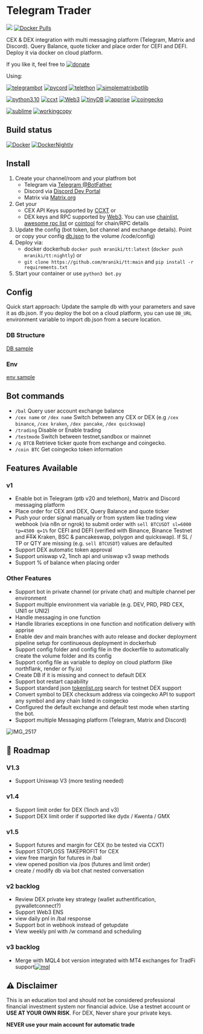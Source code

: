 # Telegram Trader
 [![](https://badgen.net/badge/icon/TT/E2B13C?icon=bitcoin&label)](https://github.com/mraniki/tt) 
[![Docker Pulls](https://badgen.net/docker/pulls/mraniki/tt)](https://hub.docker.com/r/mraniki/tt)

 CEX & DEX integration with multi messaging platform (Telegram, Matrix and Discord). Query Balance, quote ticker and place order for CEFI and DEFI. Deploy it via docker on cloud platform. 


If you like it, feel free to 
[![donate](https://badgen.net/badge/icon/coindrop/6F4E37?icon=buymeacoffee&label)](https://coindrop.to/mraniki)

Using:

[![telegrambot](https://badgen.net/badge/icon/telegrambot?icon=telegram&label)](https://t.me/pythontelegrambotchannel)
[![pycord](https://badgen.net/badge/icon/pycord?icon=discord&label)](https://github.com/Pycord-Development/pycord)
[![telethon](https://badgen.net/badge/icon/telethon?icon=telegram&label)](https://github.com/LonamiWebs/Telethon)
[![simplematrixbotlib](https://badgen.net/badge/icon/simplematrixbotlib?icon=medium&label)](https://codeberg.org/imbev/simplematrixbotlib)

[![python3.10](https://badgen.net/badge/icon/3.10/black?icon=pypi&label)](https://www.python.org/downloads/release/python-3100/)
[![ccxt](https://badgen.net/badge/icon/ccxt/black?icon=libraries&label)](https://github.com/ccxt/ccxt)
[![Web3](https://badgen.net/badge/icon/web3/black?icon=libraries&label)](https://github.com/ethereum/web3.py)
[![tinyDB](https://badgen.net/badge/icon/tinyDB/black?icon=libraries&label)](https://github.com/msiemens/tinydb)
[![apprise](https://badgen.net/badge/icon/apprise/black?icon=libraries&label)](https://github.com/caronc/apprise)
[![coingecko](https://badgen.net/badge/icon/coingecko/black?icon=libraries&label)](https://github.com/coingecko)

[![sublime](https://badgen.net/badge/icon/sublime/F96854?icon=terminal&label)](https://www.sublimetext.com/)
[![workingcopy](https://badgen.net/badge/icon/workingcopy/16DCCD?icon=github&label)](https://workingcopy.app/)

## Build status
[![Docker](https://github.com/mraniki/tt/actions/workflows/DockerHub.yml/badge.svg)](https://github.com/mraniki/tt/actions/workflows/DockerHub.yml) [![DockerNightly](https://github.com/mraniki/tt/actions/workflows/DockerHub_Nightly.yml/badge.svg)](https://github.com/mraniki/tt/actions/workflows/DockerHub_Nightly.yml)

## Install
1) Create your channel/room and your platfrom bot 
    - Telegram via [Telegram @BotFather](https://core.telegram.org/bots/tutorial)
    - Discord via [Discord Dev Portal](https://discord.com/developers/docs/intro)
    - Matrix via [Matrix.org](https://turt2live.github.io/matrix-bot-sdk/index.html)
2) Get your 
    - CEX API Keys supported by [CCXT](https://github.com/ccxt/ccxt) or 
    - DEX keys and RPC supported by [Web3](https://github.com/ethereum/web3.py). You can use [chainlist](https://chainlist.org), [awesome rpc list](https://github.com/arddluma/awesome-list-rpc-nodes-providers) or [cointool](https://cointool.app/) for chain/RPC details
3) Update the config (bot token, bot channel and exchange details). Point or copy your config [db.json](config/db.json.sample) to the volume /code/config)
4) Deploy via:
    - docker dockerhub `docker push mraniki/tt:latest` (`docker push mraniki/tt:nightly`) or
    - `git clone https://github.com/mraniki/tt:main` and `pip install -r requirements.txt` 
5) Start your container or use `python3 bot.py`

## Config
Quick start approach: Update the sample db with your parameters and save it as db.json. If you deploy the bot on a cloud platform, you can use `DB_URL` environment variable to import db.json from a secure location.

### DB Structure
[DB sample](config/db.json.sample)

### Env
[env sample](config/env.sample)

## Bot commands
 - `/bal` Query user account exchange balance
 - `/cex name` or `/dex name` Switch between any CEX or DEX (e.g `/cex binance`, `/cex kraken`, `/dex pancake`, `/dex quickswap`)
 - `/trading` Disable or Enable trading
 - `/testmode` Switch between testnet,sandbox or mainnet  
 - `/q BTCB` Retrieve ticker quote from exchange and coingecko.
 - `/coin BTC` Get coingecko token information

## Features Available
 
 ### v1 
 - Enable bot in Telegram (ptb v20 and telethon), Matrix and Discord messaging platform
 - Place order for CEX and DEX, Query Balance and quote ticker
 - Push your order signal manually or from system like trading view webhook (via n8n or ngrok) to submit order with `sell BTCUSDT sl=6000 tp=4500 q=1%` for CEFI and DEFI (verified with Binance, Binance Testnet and ~~FTX~~ Kraken, BSC & pancakeswap, polygon and quickswap). If SL / TP or QTY are missing (e.g. `sell BTCUSDT`) values are defaulted
 - Support DEX automatic token approval
 - Support uniswap v2, 1inch api and uniswap v3 swap methods
 - Support % of balance when placing order
 
 ### Other Features
 - Support bot in private channel (or private chat) and multiple channel per environment
 - Support multiple environment via variable (e.g. DEV, PRD, PRD CEX, UNI1 or UNI2)
 - Handle messaging in one function
 - Handle libraries exceptions in one function and notification delivery with apprise 
 - Enable dev and main branches with auto release and docker deployment pipeline setup for continueous deployment in dockerhub
 - Support config folder and config file in the dockerfile to automatically create the volume folder and its config
 - Support config file as variable to deploy on cloud platform (like northflank, render or fly.io)
 - Create DB if it is missing and connect to default DEX
 - Support bot restart capability
 - Support standard json [tokenlist.org](tokenlist.org) search for testnet DEX support
 - Convert symbol to DEX checksum address via coingecko API to support any symbol and any chain listed in coingecko
 - Configured the default exchange and default test mode when starting the bot.
 - Support multiple Messaging platform (Telegram, Matrix and Discord) 

![IMG_2517](https://user-images.githubusercontent.com/8766259/199422978-dc3322d9-164b-42af-9cf2-84c6bc3dae29.jpg)


## 🚧 Roadmap


### V1.3
- Support Uniswap V3 (more testing needed)

### v1.4
- Support limit order for DEX (1inch and v3)
- Support DEX limit order if supported like dydx / Kwenta / GMX

### v1.5

- Support futures and margin for CEX (to be tested via CCXT)
- Support STOPLOSS TAKEPROFIT for CEX
- view free margin for futures in /bal
- view opened position via /pos (futures and limit order)
- create / modify db via bot chat nested conversation

### v2 backlog

- Review DEX private key strategy (wallet authentification, pywalletconnect?)
- Support Web3 ENS
- view daily pnl in /bal response
- Support bot in webhook instead of getupdate
- View weekly pnl with /w command and scheduling

### v3 backlog
- Merge with MQL4 bot version integrated with MT4 exchanges for TradFi support[![mql](https://badgen.net/badge/icon/mql/black?icon=libraries&label)](https://mql5.com/) 


 ## ⚠️ Disclaimer
 This is an education tool and should not be considered professional financial investment system nor financial advice. Use a testnet account or **USE AT YOUR OWN RISK**. For DEX, Never share your private keys.
 
 **NEVER use your main account for automatic trade**
